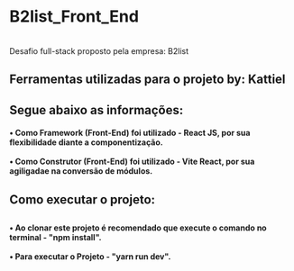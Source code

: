 # B2list_Front_End
<br/>
Desafio full-stack proposto pela empresa: B2list
<h2 display="inline">
  Ferramentas utilizadas para o projeto by: Kattiel
</h2>

<h2 display="inline"> Segue abaixo as informações:
<h4>
  •	Como Framework (Front-End) foi utilizado - React JS, por sua flexibilidade diante a componentização. <br>
  <br>
  •	Como Construtor (Front-End) foi utilizado - Vite React, por sua agiligadae na conversão de módulos. <br>
  
<h4/>
<h2 display="inline"> Como executar o projeto:<h2/>
<h4>
  •	Ao clonar este projeto é recomendado que execute o comando no terminal - "npm install". <br>
  <br>
  • Para executar o Projeto - "yarn run dev".
<h4/>
